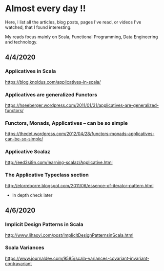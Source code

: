 
# Almost every day !! 


Here, I list all the articles, blog posts, pages I've read, or videos I've watched, that I found interesting. 

My reads focus mainly on Scala, Functional Programming, Data Engineering and technology. 



## 4/4/2020




### Applicatives in Scala

https://blog.knoldus.com/applicatives-in-scala/ 

### Applicatives are generalized Functors 

https://hseeberger.wordpress.com/2011/01/31/applicatives-are-generalized-functors/

### Functors, Monads, Applicatives – can be so simple

https://thedet.wordpress.com/2012/04/28/functors-monads-applicatives-can-be-so-simple/


### Applicative Scalaz 

http://eed3si9n.com/learning-scalaz/Applicative.html

### The Applicative Typeclass section

http://etorreborre.blogspot.com/2011/06/essence-of-iterator-pattern.html 

* In depth check later 

## 4/6/2020
### Implicit Design Patterns in Scala

http://www.lihaoyi.com/post/ImplicitDesignPatternsinScala.html


### Scala Variances 

https://www.journaldev.com/9585/scala-variances-covariant-invariant-contravariant
